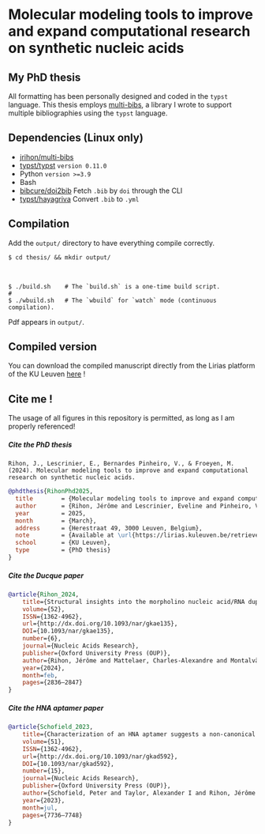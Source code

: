 # Molecular modeling tools to improve and expand computational research on synthetic nucleic acids

## My PhD thesis

All formatting has been personally designed and coded in the `typst` language.
This thesis employs [multi-bibs](https://github.com/jrihon/multi-bibs), a library I wrote to support multiple bibliographies using the `typst` language.

## Dependencies (Linux only)
- [jrihon/multi-bibs](https://github.com/jrihon/multi-bibs)
- [typst/typst](https://github.com/typst/typst) `version 0.11.0`
- Python `version >=3.9`
- Bash
- [bibcure/doi2bib](https://github.com/bibcure/doi2bib) Fetch `.bib` by `doi` through the CLI
- [typst/hayagriva](https://github.com/typst/hayagriva) Convert `.bib` to `.yml`

## Compilation

Add the `output/` directory to have everything compile correctly.

```shell
$ cd thesis/ && mkdir output/
```
</br>


```shell
$ ./build.sh    # The `build.sh` is a one-time build script.
#
$ ./wbuild.sh   # The `wbuild` for `watch` mode (continuous compilation).
```

Pdf appears in `output/`. 

## Compiled version
You can download the compiled manuscript directly from the Lirias platform of the KU Leuven [here](https://lirias.kuleuven.be/retrieve/785308) !
<!--
## Typst
Compiled with `typst` version `0.11.0`

Find `typst` and the compiler over at [typst/typst](https://github.com/typst/typst).
-->

<!--
## Questions ?
Feel free to ask! 
-->

## Cite me !
The usage of all figures in this repository is permitted, as long as I am properly referenced!

##### Cite the PhD thesis
```
Rihon, J., Lescrinier, E., Bernardes Pinheiro, V., & Froeyen, M. (2024). Molecular modeling tools to improve and expand computational research on synthetic nucleic acids.
```
```bib
@phdthesis{RihonPhd2025,
  title        = {Molecular modeling tools to improve and expand computational research on synthetic nucleic acids.},
  author       = {Rihon, Jérôme and Lescrinier, Eveline and Pinheiro, Vitor Bernardes and Froeyen, Mathy},
  year         = 2025,
  month        = {March},
  address      = {Herestraat 49, 3000 Leuven, Belgium},
  note         = {Available at \url{https://lirias.kuleuven.be/retrieve/785308}},
  school       = {KU Leuven},
  type         = {PhD thesis}
}
```

##### Cite the Ducque paper
```bib 
@article{Rihon_2024,
    title={Structural insights into the morpholino nucleic acid/RNA duplex using the new XNA builder Ducque in a molecular modeling pipeline},
    volume={52},
    ISSN={1362-4962},
    url={http://dx.doi.org/10.1093/nar/gkae135},
    DOI={10.1093/nar/gkae135},
    number={6},
    journal={Nucleic Acids Research},
    publisher={Oxford University Press (OUP)},
    author={Rihon, Jérôme and Mattelaer, Charles-Alexandre and Montalvão, Rinaldo Wander and Froeyen, Mathy and Pinheiro, Vitor Bernardes and Lescrinier, Eveline},
    year={2024},
    month=feb,
    pages={2836–2847} 
}
```

##### Cite the HNA aptamer paper
```bib 
@article{Schofield_2023,
    title={Characterization of an HNA aptamer suggests a non-canonical G-quadruplex motif},
    volume={51},
    ISSN={1362-4962},
    url={http://dx.doi.org/10.1093/nar/gkad592},
    DOI={10.1093/nar/gkad592},
    number={15},
    journal={Nucleic Acids Research},
    publisher={Oxford University Press (OUP)},
    author={Schofield, Peter and Taylor, Alexander I and Rihon, Jérôme and Peña Martinez, Cristian D and Zinn, Sacha and Mattelaer, Charles-Alexandre and Jackson, Jennifer and Dhaliwal, Gurpreet and Schepers, Guy and Herdewijn, Piet and Lescrinier, Eveline and Christ, Daniel and Holliger, Philipp},
    year={2023},
    month=jul,
    pages={7736–7748}
}
```
